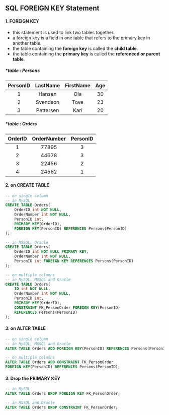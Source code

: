 ## SQL FOREIGN KEY Statement

#### 1. FOREIGN KEY

- this statement is used to link two tables together.
- a foreign key is a field in one table that refers to the primary key in another table.
- the table containing the **foreign key** is called the **child table**.
- the table containing the **primary key** is called the **referenced or parent table**.



##### *table : Persons

| PersonID | LastName  | FirstName | Age  |
| :------: | :-------: | :-------: | :--: |
|    1     |  Hansen   |    Ola    |  30  |
|    2     | Svendson  |   Tove    |  23  |
|    3     | Pettersen |   Kari    |  20  |

##### *table : Orders

| OrderID | OrderNumber | PersonID |
| :-----: | :---------: | :------: |
|    1    |    77895    |    3     |
|    2    |    44678    |    3     |
|    3    |    22456    |    2     |
|    4    |    24562    |    1     |



#### 2. on CREATE TABLE

```sql
-- on single column
-- in MySQL
CREATE TABLE Orders(
	OrderID int NOT NULL,
    OrderNumber int NOT NULL,
    PersonID int,
    PRIMARY KEY(OrderID),
    FOREIGN KEY(PersonID) REFERENCES Persons(PersonID)
);

-- in MSSQL, Oracle
CREATE TABLE Orders(
	OrderID int NOT NULL PRIMARY KEY,
    OrderNumber int NOT NULL,
    PersonID int FOREIGN KEY REFERENCES Persons(PersonID)
);

-- on multiple columns
-- in MySQL, MSSQL and Oracle
CREATE TABLE Orders(
	ID int NOT NULL,
    OrderNumber int NOT NULL,
    PersonID int,
    PRIMARY KEY(OrderID),
    CONSTRAINT FK_PersonOrder FOREIGN KEY(PersonID)
    REFERENCES Persons(PersonID)
);
```



#### 3. on ALTER TABLE

```sql
-- on single column
-- in MySQL, MSSQL and Oracle
ALTER TABLE Orders ADD FOREIGN KEY(PersonID) REFERENCES Persons(PersonID);

-- on multiple columns
ALTER TABLE Orders ADD CONSTRAINT FK_PersonOrder
FOREIGN KEY(PersonID) REFERENCES Persons(PersonID);
```



#### 3. Drop the PRIMARY KEY

```sql
-- in MySQL
ALTER TABLE Orders DROP FOREIGN KEY FK_PersonOrder;

-- in MSSQL and Oracle
ALTER TABLE Orders DROP CONSTRAINT FK_PersonOrder;
```

